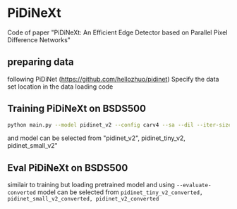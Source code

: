# PiDiNeXt
Code of paper "PiDiNeXt: An Efficient Edge Detector based on Parallel Pixel Difference Networks"

## preparing data
following PiDiNet (https://github.com/hellozhuo/pidinet)
Specify the data set location in the data loading code

## Training PiDiNeXt on BSDS500
```bash
python main.py --model pidinet_v2 --config carv4 --sa --dil --iter-size 24 --gpu 0 --epochs 18 --lr 0.005 --lr-type multistep --lr-steps 10-14 --wd 1e-4 --savedir ./path/pidinet-bsds-pascal --dataset BSDS-PASCAL --seed 1334 --note rebuild pidinet_v2 on BSDS --act RReLU --opt adam
```
and model can be selected from "pidinet_v2", pidinet_tiny_v2, pidinet_small_v2"  

## Eval PiDiNeXt on BSDS500
similair to training but loading pretrained model and using  ```--evaluate-converted```
model can be selected from ```pidinet_tiny_v2_converted, pidinet_small_v2_converted, pidinet_v2_converted```  


